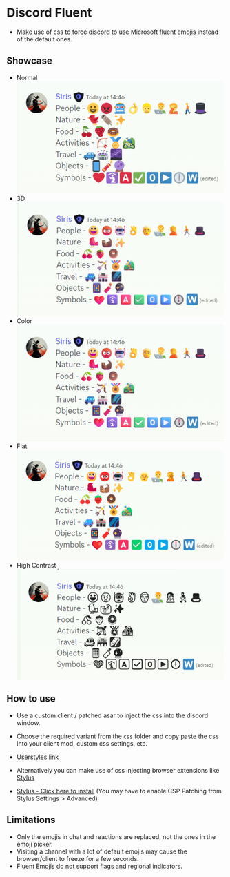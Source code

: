 # Discord Fluent

- Make use of css to force discord to use Microsoft fluent emojis instead of the default ones.

## Showcase

- Normal ![Normal](assets/normal.png)  
- 3D ![3D](assets/3d.png)  
- Color ![Color](assets/color.png)  
- Flat ![Flat](assets/flat.png)  
- High Contrast ![High Contrast](assets/high-contrast.png)  

## How to use

- Use a custom client / patched asar to inject the css into the discord window.
- Choose the required variant from the `css` folder and copy paste the css into your client mod, custom css settings, etc.

- [Userstyles link](https://userstyles.world/style/9144/discord-fluent)

- Alternatively you can make use of css injecting browser extensions like [Stylus](https://github.com/openstyles/stylus)
- [Stylus - Click here to install](https://github.com/Siris01/discord-fluent/raw/main/discord-fluent.user.css) (You may have to enable CSP Patching from Stylus Settings > Advanced)

## Limitations

- Only the emojis in chat and reactions are replaced, not the ones in the emoji picker.
- Visiting a channel with a lof of default emojis may cause the browser/client to freeze for a few seconds.
- Fluent Emojis do not support flags and regional indicators.
